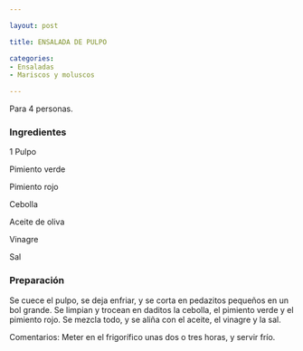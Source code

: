 ```yaml
---

layout: post

title: ENSALADA DE PULPO

categories:
- Ensaladas
- Mariscos y moluscos

---
```


Para 4 personas.

<h3>Ingredientes</h3>

1 Pulpo

Pimiento verde

Pimiento rojo

Cebolla

Aceite de oliva

Vinagre

Sal

<h3>Preparación</h3>

Se cuece el pulpo, se deja enfriar, y se corta en pedazitos pequeños en un bol grande. Se limpian y trocean en daditos la cebolla, el pimiento verde y el pimiento rojo. Se mezcla todo, y se aliña con el aceite, el vinagre y la sal.

Comentarios: Meter en el frigorífico unas dos o tres horas, y servir frío.

